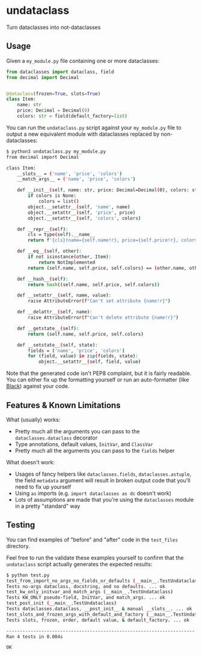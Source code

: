 # undataclass

Turn dataclasses into not-dataclasses


## Usage

Given a `my_module.py` file containing one or more dataclasses:

```python
from dataclasses import dataclass, field
from decimal import Decimal


@dataclass(frozen=True, slots=True)
class Item:
    name: str
    price: Decimal = Decimal(0)
    colors: str = field(default_factory=list)
```

You can run the `undataclass.py` script against your `my_module.py` file to output a new equivalent module with dataclasses replaced by non-dataclasses:

```bash
$ python3 undataclass.py my_module.py
from decimal import Decimal

class Item:
    __slots__ = ('name', 'price', 'colors')
    __match_args__ = ('name', 'price', 'colors')

    def __init__(self, name: str, price: Decimal=Decimal(0), colors: str=None) -> None:
        if colors is None:
            colors = list()
        object.__setattr__(self, 'name', name)
        object.__setattr__(self, 'price', price)
        object.__setattr__(self, 'colors', colors)

    def __repr__(self):
        cls = type(self).__name__
        return f'{cls}(name={self.name!r}, price={self.price!r}, colors={self.colors!r})'

    def __eq__(self, other):
        if not isinstance(other, Item):
            return NotImplemented
        return (self.name, self.price, self.colors) == (other.name, other.price, other.colors)

    def __hash__(self):
        return hash((self.name, self.price, self.colors))

    def __setattr__(self, name, value):
        raise AttributeError(f"Can't set attribute {name!r}")

    def __delattr__(self, name):
        raise AttributeError(f"Can't delete attribute {name!r}")

    def __getstate__(self):
        return (self.name, self.price, self.colors)

    def __setstate__(self, state):
        fields = ('name', 'price', 'colors')
        for (field, value) in zip(fields, state):
            object.__setattr__(self, field, value)
```

Note that the generated code isn't PEP8 complaint, but it is fairly readable.
You can either fix up the formatting yourself or run an auto-formatter (like [Black][]) against your code.


## Features & Known Limitations

What (usually) works:

- Pretty much all the arguments you can pass to the `dataclasses.dataclass` decorator
- Type annotations, default values, `InitVar`, and `ClassVar`
- Pretty much all the arguments you can pass to the `fields` helper

What doesn't work:

- Usages of fancy helpers like `dataclasses.fields`, `dataclasses.astuple`, the field `metadata` argument will result in broken output code that you'll need to fix up yourself
- Using `as` imports (e.g. `import dataclasses as dc` doesn't work)
- Lots of assumptions are made that you're using the `dataclasses` module in a pretty "standard" way


## Testing

You can find examples of "before" and "after" code in the `test_files` directory.

Feel free to run the validate these examples yourself to confirm that the `undataclass` script actually generates the expected results:

```bash
$ python test.py
test_from_import_no_args_no_fields_or_defaults (__main__.TestUndataclass)
Tests no-args dataclass, docstring, and no defaults. ... ok
test_kw_only_initvar_and_match_args (__main__.TestUndataclass)
Tests KW_ONLY pseudo-field, InitVar, and match_args. ... ok
test_post_init (__main__.TestUndataclass)
Tests dataclasses.dataclass, __post_init__ & manual __slots__. ... ok
test_slots_and_frozen_args_with_default_and_factory (__main__.TestUndataclass)
Tests slots, frozen, order, default value, & default_factory. ... ok

----------------------------------------------------------------------
Ran 4 tests in 0.004s

OK
```


[black]: https://black.readthedocs.io
